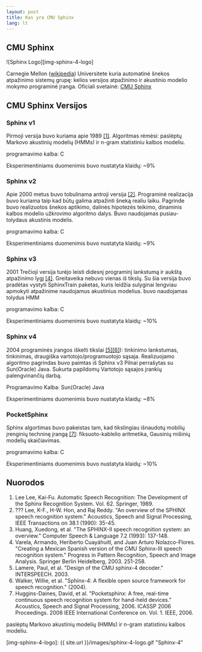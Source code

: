 ```yaml
---
layout: post 
title: Kas yra CMU Sphinx
lang: lt
---
```


CMU Sphinx
---------------------

![Sphinx Logo][img-sphinx-4-logo]


Carnegie Mellon ([wikipedia][url-sphinx-wikipedia]) Universitete kuria automatinė šnekos 
atpažinimo sistemų grupę:  kelios versijos atpažinimo ir akustinio 
modelio mokymo programinė įranga. Oficiali svetainė: [CMU Sphinx][url-cmusphinx]


CMU Sphinx Versijos
---------------------

### Sphinx v1

Pirmoji versija buvo kuriama apie 1989 [[1]](#Lee1989). Algoritmas 
rėmėsi: paslėptų Markovo akustinių modelių (HMMs) ir n-gram statistiniu kalbos modeliu. 

programavimo kalba: C

Eksperimentiniams duomenimis buvo nustatyta klaidų: ~9%

### Sphinx v2

Apie 2000 metus buvo tobulinama antroji versija [[2]](#Huang1993). 
Programinė realizacija buvo kuriama taip kad būtų galima atpažinti 
šneką realiu laiku. Pagrinde buvo realizuotos šnekos aptikimo, 
dalinės hipotezės teikimo, dinaminis kalbos modelio užkrovimo 
algoritmo dalys. Buvo naudojamas pusiau-tolydaus akustinis modelis.

programavimo kalba: C

Eksperimentiniams duomenimis buvo nustatyta klaidų: ~9%

### Sphinx v3

2001 Trečioji versija turėjo leisti didesnį programinį lankstumą 
ir aukštą atpažinimo lygį [[4]](#Varela2003). Greitaveika nebuvo 
vienas iš tikslų. Su šia versija buvo pradėtas vystyti SphinxTrain paketas, kuris 
leidžia sulyginai lengviau apmokyti atpažinime naudojamus akustinius 
modelius. buvo naudojamas tolydus HMM

programavimo kalba: C

Eksperimentiniams duomenimis buvo nustatyta klaidų: ~10%

### Sphinx v4

2004 programinės įrangos iškelti tikslai [[5]](#Lamere2003)[[6]](#Walker2004)): tinkinimo lankstumas, tinkinimas, 
draugiška vartotojo/programuotojo sąsaja. Realizuojamo algoritmo 
pagrindas buvo paimtas iš Sphinx v3 Pilnai perrašytas su Sun(Oracle) 
Java. Sukurta papildomų Vartotojo sąsajos įrankių palengvinančių darbą.

Programavimo Kalba: Sun(Oracle) Java

Eksperimentiniams duomenimis buvo nustatyta klaidų: ~8%


### PocketSphinx

Sphinx algortimas buvo pakeistas tam, kad tikslingiau išnaudotų 
mobilių įrenginių techninę įrangą [[7]](#Huggins2006): 
fiksuoto-kablelio aritmetika, Gausinių mišinių modelių skaičiavimas. 

programavimo kalba: C

Eksperimentiniams duomenimis buvo nustatyta klaidų: ~10%


Nuorodos
---------------------
1. <a id="Lee1989"></a> Lee Lee, Kai-Fu. Automatic Speech Recognition: The Development of the Sphinx Recognition System. Vol. 62. Springer, 1989.
2. <a id="Lee1990">???</a> Lee, K-F., H-W. Hon, and Raj Reddy. "An overview of the SPHINX speech recognition system." Acoustics, Speech and Signal Processing, IEEE Transactions on 38.1 (1990): 35-45.
3. <a id="Huang1993"></a> Huang, Xuedong, et al. "The SPHINX-II speech recognition system: an overview." Computer Speech & Language 7.2 (1993): 137-148.
4. <a id="Varela2003"></a>  Varela, Armando, Heriberto Cuayáhuitl, and Juan Arturo Nolazco-Flores. "Creating a Mexican Spanish version of the CMU Sphinx-III speech recognition system." Progress in Pattern Recognition, Speech and Image Analysis. Springer Berlin Heidelberg, 2003. 251-258.
5. <a id="Lamere2003"></a>  Lamere, Paul, et al. "Design of the CMU sphinx-4 decoder." INTERSPEECH. 2003.
6. <a id="Walker2004"></a>  Walker, Willie, et al. "Sphinx-4: A flexible open source framework for speech recognition." (2004).
7. <a id="Huggins2006"></a>  Huggins-Daines, David, et al. "Pocketsphinx: A free, real-time continuous speech recognition system for hand-held devices." Acoustics, Speech and Signal Processing, 2006. ICASSP 2006 Proceedings. 2006 IEEE International Conference on. Vol. 1. IEEE, 2006.

paslėptų Markovo akustinių modelių (HMMs) ir n-gram statistiniu kalbos modeliu. 


[url-cmusphinx]: http://cmusphinx.sourceforge.net/ 	"CMU Sphinx"
[url-sphinx-wikipedia]: http://en.wikipedia.org/wiki/CMU_Sphinx        "CMUSphinx-Wikipedia"

[img-sphinx-4-logo]: {{ site.url }}/images/sphinx-4-logo.gif "Sphinx-4"



